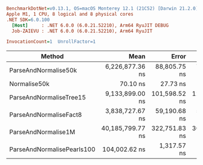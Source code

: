 ``` ini

BenchmarkDotNet=v0.13.1, OS=macOS Monterey 12.1 (21C52) [Darwin 21.2.0]
Apple M1, 1 CPU, 8 logical and 8 physical cores
.NET SDK=6.0.100
  [Host]     : .NET 6.0.0 (6.0.21.52210), Arm64 RyuJIT DEBUG
  Job-ZAIEVU : .NET 6.0.0 (6.0.21.52210), Arm64 RyuJIT

InvocationCount=1  UnrollFactor=1  

```
|                     Method |             Mean |         Error |        StdDev |
|--------------------------- |-----------------:|--------------:|--------------:|
|       ParseAndNormalise50k |  6,226,877.36 ns |  88,805.75 ns |  78,723.99 ns |
|               Normalise50k |         70.10 ns |      27.73 ns |      77.76 ns |
|    ParseAndNormaliseTree15 |  9,133,899.00 ns | 101,598.52 ns | 124,772.11 ns |
|     ParseAndNormaliseFact8 |  3,838,727.67 ns |  59,190.68 ns |  55,367.00 ns |
|        ParseAndNormalise1M | 40,185,799.77 ns | 322,751.83 ns | 301,902.26 ns |
| ParseAndNormalisePearls100 |    104,002.62 ns |   1,317.57 ns |   1,100.23 ns |
